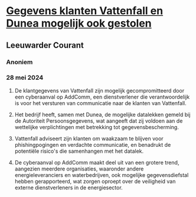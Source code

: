 # [Gegevens klanten Vattenfall en Dunea mogelijk ook gestolen](https://advance.lexis.com/api/document?collection=news&id=urn:contentItem:6C4B-JWM1-DYNS-J24Y-00000-00&context=1519360)
## Leeuwarder Courant
### Anoniem
### 28 mei 2024

1. De klantgegevens van Vattenfall zijn mogelijk gecompromitteerd door een cyberaanval op AddComm, een dienstverlener die verantwoordelijk is voor het versturen van communicatie naar de klanten van Vattenfall.

2. Het bedrijf heeft, samen met Dunea, de mogelijke datalekken gemeld bij de Autoriteit Persoonsgegevens, wat aangeeft dat zij voldoen aan de wettelijke verplichtingen met betrekking tot gegevensbescherming.

3. Vattenfall adviseert zijn klanten om waakzaam te blijven voor phishingpogingen en verdachte communicatie, en benadrukt de potentiële risico's die samenhangen met het datalek.

4. De cyberaanval op AddComm maakt deel uit van een grotere trend, aangezien meerdere organisaties, waaronder andere energieleveranciers en waterbedrijven, ook mogelijke gegevensdiefstal hebben gerapporteerd, wat zorgen oproept over de veiligheid van externe dienstverleners in de energiesector.